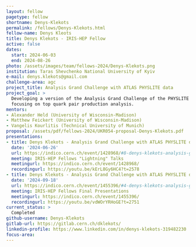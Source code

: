 ```yaml
---
layout: fellow
pagetype: fellow
shortname: Denys-Klekots
permalink: /fellows/Denys-Klekots.html
fellow-name: Denys Kleots
title: Denys Klekots - IRIS-HEP Fellow
active: false
dates:
  start: 2024-06-03
  end: 2024-08-26
photo: /assets/images/team/fellows-2024/Denys-Klekots.png
institution: Taras Shevchenko National University of Kyiv
e-mail: denys.klekots@gmail.com
challenge-area: agc
project_title: Analysis Grand Challenge with ATLAS PHYSLITE data
project_goal: >
  Developing a version of the Analysis Grand Challenge of the PHYSLITE data format,
  focusing on top quark pair production analysis.
mentors:
- Alexander Held (University of Wisconsin-Madison)
- Matthew Feickert (University of Wisconsin-Madison)
- Vangelis Kourlitis (Technical University of Munich)
proposal: /assets/pdf/fellows-2024/UKR054-proposal-Denys-Klekots.pdf
presentations:
- title: Denys Klekots - Analysis Grand Challenge with ATLAS PHYSLITE data
  date: '2024-06-26'
  url: https://indico.cern.ch/event/1428968/#8-denys-klekots-analysis-grand
  meeting: IRIS-HEP Fellows "Lightning" Talks
  meetingurl: https://indico.cern.ch/event/1428968/
  recordingurl: https://youtu.be/kErL8Gy6HC4?t=2578
- title: Denys Klekots - Analysis Grand Challenge with ATLAS PHYSLITE data
  date: '2024-09-18'
  url: https://indico.cern.ch/event/1455396/#4-denys-klekots-analysis-grand
  meeting: IRIS-HEP Fellows Final Presentations
  meetingurl: https://indico.cern.ch/event/1455396/
  recordingurl: https://youtu.be/vdWOrYRHoGE?t=2751
current_status: >
  Completed
github-username: Denys-Klekots
gitlab-url: https://gitlab.cern.ch/dklekots/
linkedin-profile: https://www.linkedin.com/in/denys-klekots-319482230
focus-area:
---
```

